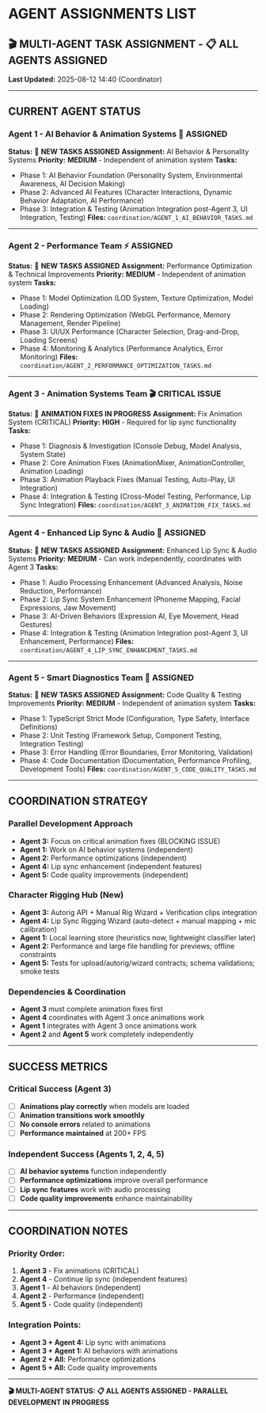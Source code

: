 # AGENT ASSIGNMENTS LIST

## 🎬 **MULTI-AGENT TASK ASSIGNMENT** - 📋 **ALL AGENTS ASSIGNED**

**Last Updated:** 2025-08-12 14:40 (Coordinator)

---

## **CURRENT AGENT STATUS**

### **Agent 1 - AI Behavior & Animation Systems** 🤖 **ASSIGNED**
**Status:** 🔄 **NEW TASKS ASSIGNED**
**Assignment:** AI Behavior & Personality Systems
**Priority:** **MEDIUM** - Independent of animation system
**Tasks:** 
- Phase 1: AI Behavior Foundation (Personality System, Environmental Awareness, AI Decision Making)
- Phase 2: Advanced AI Features (Character Interactions, Dynamic Behavior Adaptation, AI Performance)
- Phase 3: Integration & Testing (Animation Integration post-Agent 3, UI Integration, Testing)
**Files:** `coordination/AGENT_1_AI_BEHAVIOR_TASKS.md`

---

### **Agent 2 - Performance Team** ⚡ **ASSIGNED**
**Status:** 🔄 **NEW TASKS ASSIGNED**
**Assignment:** Performance Optimization & Technical Improvements
**Priority:** **MEDIUM** - Independent of animation system
**Tasks:**
- Phase 1: Model Optimization (LOD System, Texture Optimization, Model Loading)
- Phase 2: Rendering Optimization (WebGL Performance, Memory Management, Render Pipeline)
- Phase 3: UI/UX Performance (Character Selection, Drag-and-Drop, Loading Screens)
- Phase 4: Monitoring & Analytics (Performance Analytics, Error Monitoring)
**Files:** `coordination/AGENT_2_PERFORMANCE_OPTIMIZATION_TASKS.md`

---

### **Agent 3 - Animation Systems Team** 🎬 **CRITICAL ISSUE**
**Status:** 🔄 **ANIMATION FIXES IN PROGRESS**
**Assignment:** Fix Animation System (CRITICAL)
**Priority:** **HIGH** - Required for lip sync functionality
**Tasks:**
- Phase 1: Diagnosis & Investigation (Console Debug, Model Analysis, System State)
- Phase 2: Core Animation Fixes (AnimationMixer, AnimationController, Animation Loading)
- Phase 3: Animation Playback Fixes (Manual Testing, Auto-Play, UI Integration)
- Phase 4: Integration & Testing (Cross-Model Testing, Performance, Lip Sync Integration)
**Files:** `coordination/AGENT_3_ANIMATION_FIX_TASKS.md`

---

### **Agent 4 - Enhanced Lip Sync & Audio** 🎤 **ASSIGNED**
**Status:** 🔄 **NEW TASKS ASSIGNED**
**Assignment:** Enhanced Lip Sync & Audio Systems
**Priority:** **MEDIUM** - Can work independently, coordinates with Agent 3
**Tasks:**
- Phase 1: Audio Processing Enhancement (Advanced Analysis, Noise Reduction, Performance)
- Phase 2: Lip Sync System Enhancement (Phoneme Mapping, Facial Expressions, Jaw Movement)
- Phase 3: AI-Driven Behaviors (Expression AI, Eye Movement, Head Gestures)
- Phase 4: Integration & Testing (Animation Integration post-Agent 3, UI Enhancement, Performance)
**Files:** `coordination/AGENT_4_LIP_SYNC_ENHANCEMENT_TASKS.md`

---

### **Agent 5 - Smart Diagnostics Team** 🔧 **ASSIGNED**
**Status:** 🔄 **NEW TASKS ASSIGNED**
**Assignment:** Code Quality & Testing Improvements
**Priority:** **MEDIUM** - Independent of animation system
**Tasks:**
- Phase 1: TypeScript Strict Mode (Configuration, Type Safety, Interface Definitions)
- Phase 2: Unit Testing (Framework Setup, Component Testing, Integration Testing)
- Phase 3: Error Handling (Error Boundaries, Error Monitoring, Validation)
- Phase 4: Code Documentation (Documentation, Performance Profiling, Development Tools)
**Files:** `coordination/AGENT_5_CODE_QUALITY_TASKS.md`

---

## **COORDINATION STRATEGY**

### **Parallel Development Approach**
- **Agent 3:** Focus on critical animation fixes (BLOCKING ISSUE)
- **Agent 1:** Work on AI behavior systems (independent)
- **Agent 2:** Performance optimizations (independent)
- **Agent 4:** Lip sync enhancement (independent features)
- **Agent 5:** Code quality improvements (independent)

### Character Rigging Hub (New)
- **Agent 3:** Autorig API + Manual Rig Wizard + Verification clips integration
- **Agent 4:** Lip Sync Rigging Wizard (auto-detect + manual mapping + mic calibration)
- **Agent 1:** Local learning store (heuristics now, lightweight classifier later)
- **Agent 2:** Performance and large file handling for previews; offline constraints
- **Agent 5:** Tests for upload/autorig/wizard contracts; schema validations; smoke tests

### **Dependencies & Coordination**
- **Agent 3** must complete animation fixes first
- **Agent 4** coordinates with Agent 3 once animations work
- **Agent 1** integrates with Agent 3 once animations work
- **Agent 2** and **Agent 5** work completely independently

---

## **SUCCESS METRICS**

### **Critical Success (Agent 3)**
- [ ] **Animations play correctly** when models are loaded
- [ ] **Animation transitions work smoothly**
- [ ] **No console errors** related to animations
- [ ] **Performance maintained** at 200+ FPS

### **Independent Success (Agents 1, 2, 4, 5)**
- [ ] **AI behavior systems** function independently
- [ ] **Performance optimizations** improve overall performance
- [ ] **Lip sync features** work with audio processing
- [ ] **Code quality improvements** enhance maintainability

---

## **COORDINATION NOTES**

### **Priority Order:**
1. **Agent 3** - Fix animations (CRITICAL)
2. **Agent 4** - Continue lip sync (independent features)
3. **Agent 1** - AI behaviors (independent)
4. **Agent 2** - Performance (independent)
5. **Agent 5** - Code quality (independent)

### **Integration Points:**
- **Agent 3 + Agent 4:** Lip sync with animations
- **Agent 3 + Agent 1:** AI behaviors with animations
- **Agent 2 + All:** Performance optimizations
- **Agent 5 + All:** Code quality improvements

---

**🎬 MULTI-AGENT STATUS: 📋 ALL AGENTS ASSIGNED - PARALLEL DEVELOPMENT IN PROGRESS**
